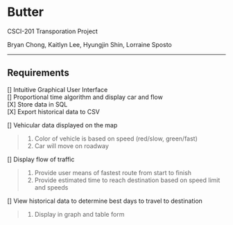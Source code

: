Butter
=======

CSCI-201 Transporation Project

Bryan Chong, Kaitlyn Lee, Hyungjin Shin, Lorraine Sposto

-------

Requirements
-------

[] Intuitive Graphical User Interface <br/>
[] Proportional time algorithm and display car and flow <br/>
[X] Store data in SQL <br/>
[X] Export historical data to CSV <br/>

[] Vehicular data displayed on the map <br/>
> 1. Color of vehicle is based on speed (red/slow, green/fast)
> 2. Car will move on roadway 

[] Display flow of traffic <br/>
> 1. Provide user means of fastest route from start to finish
> 2. Provide estimated time to reach destination based on speed limit and speeds

[] View historical data to determine best days to travel to destination
> 1. Display in graph and table form


